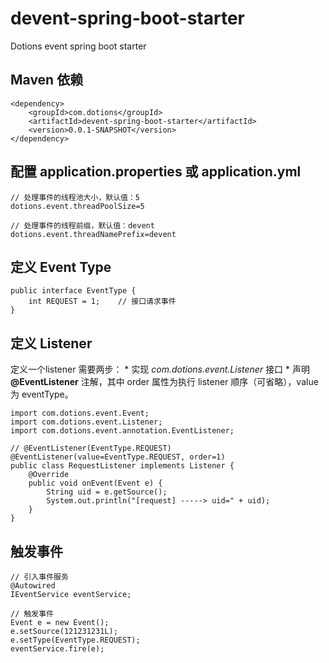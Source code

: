 # devent-spring-boot-starter
Dotions event spring boot starter


## Maven 依赖
```
<dependency>
    <groupId>com.dotions</groupId>
    <artifactId>devent-spring-boot-starter</artifactId>
    <version>0.0.1-SNAPSHOT</version>
</dependency>
```

## 配置 application.properties 或 application.yml
```
// 处理事件的线程池大小，默认值：5
dotions.event.threadPoolSize=5

// 处理事件的线程前缀，默认值：devent
dotions.event.threadNamePrefix=devent
```

## 定义 Event Type
```
public interface EventType {
	int REQUEST = 1;    // 接口请求事件
}
```

## 定义 Listener
定义一个listener 需要两步：
    * 实现 *com.dotions.event.Listener* 接口
    * 声明 **@EventListener** 注解，其中 order 属性为执行 listener 顺序（可省略），value 为 eventType。
```
import com.dotions.event.Event;
import com.dotions.event.Listener;
import com.dotions.event.annotation.EventListener;

// @EventListener(EventType.REQUEST)
@EventListener(value=EventType.REQUEST, order=1)
public class RequestListener implements Listener {
	@Override
	public void onEvent(Event e) {
		String uid = e.getSource();
		System.out.println("[request] -----> uid=" + uid);
	}
}
```

## 触发事件
```
// 引入事件服务
@Autowired
IEventService eventService;

// 触发事件
Event e = new Event();
e.setSource(121231231L);
e.setType(EventType.REQUEST);
eventService.fire(e);
```
